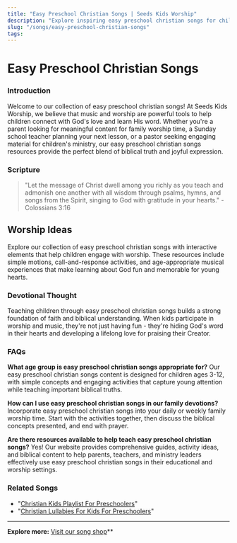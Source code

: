 ```yaml
---
title: "Easy Preschool Christian Songs | Seeds Kids Worship"
description: "Explore inspiring easy preschool christian songs for children's worship and faith development. Biblical music resources for families and ministry."
slug: "/songs/easy-preschool-christian-songs"
tags:
---
```


# Easy Preschool Christian Songs

### Introduction

Welcome to our collection of easy preschool christian songs! At Seeds Kids Worship, we believe that music and worship are powerful tools to help children connect with God's love and learn His word. Whether you're a parent looking for meaningful content for family worship time, a Sunday school teacher planning your next lesson, or a pastor seeking engaging material for children's ministry, our easy preschool christian songs resources provide the perfect blend of biblical truth and joyful expression.

### Scripture

> "Let the message of Christ dwell among you richly as you teach and admonish one another with all wisdom through psalms, hymns, and songs from the Spirit, singing to God with gratitude in your hearts." - Colossians 3:16

## Worship Ideas

Explore our collection of easy preschool christian songs with interactive elements that help children engage with worship. These resources include simple motions, call-and-response activities, and age-appropriate musical experiences that make learning about God fun and memorable for young hearts.

### Devotional Thought

Teaching children through easy preschool christian songs builds a strong foundation of faith and biblical understanding. When kids participate in worship and music, they're not just having fun - they're hiding God's word in their hearts and developing a lifelong love for praising their Creator.

### FAQs

**What age group is easy preschool christian songs appropriate for?**
Our easy preschool christian songs content is designed for children ages 3-12, with simple concepts and engaging activities that capture young attention while teaching important biblical truths.

**How can I use easy preschool christian songs in our family devotions?**
Incorporate easy preschool christian songs into your daily or weekly family worship time. Start with the activities together, then discuss the biblical concepts presented, and end with prayer.

**Are there resources available to help teach easy preschool christian songs?**
Yes! Our website provides comprehensive guides, activity ideas, and biblical content to help parents, teachers, and ministry leaders effectively use easy preschool christian songs in their educational and worship settings.

### Related Songs

- "[Christian Kids Playlist For Preschoolers](/songs/christian-kids-playlist-for-preschoolers/)"
- "[Christian Lullabies For Kids For Preschoolers](/songs/christian-lullabies-for-kids-for-preschoolers/)"

---

**Explore more:** [Visit our song shop](https://seedskidsworship.com/shop)**

<!-- Schema Markup -->
<script type="application/ld+json">
{
  "@context": "https://schema.org",
  "@type": "MusicRecording",
  "name": "Easy Preschool Christian Songs",
  "byArtist": {
    "@type": "MusicGroup",
    "name": "Seeds Kids Worship"
  },
  "isFamilyFriendly": true,
  "url": "https://seedskidsworship.com/songs/easy-preschool-christian-songs/"
}
</script>